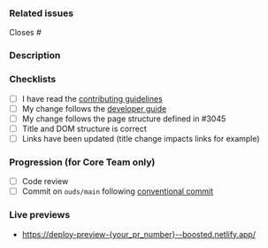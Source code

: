 ### Related issues

Closes #

### Description

<!-- Describe your changes in detail -->

### Checklists

- [ ] I have read the [contributing guidelines](https://github.com/Orange-OpenSource/Orange-Boosted-Bootstrap/blob/ouds/main/.github/CONTRIBUTING.md)
- [ ] My change follows the [developer guide](https://github.com/Orange-OpenSource/Orange-Boosted-Bootstrap/wiki/Developer-guide)
- [ ] My change follows the page structure defined in #3045
- [ ] Title and DOM structure is correct
- [ ] Links have been updated (title change impacts links for example)

### Progression (for Core Team only)

- [ ] Code review
- [ ] Commit on `ouds/main` following [conventional commit](https://www.conventionalcommits.org/en/v1.0.0/)

### Live previews

<!-- Please add direct links where your modifications can be seen in the documentation -->

- <https://deploy-preview-{your_pr_number}--boosted.netlify.app/>
